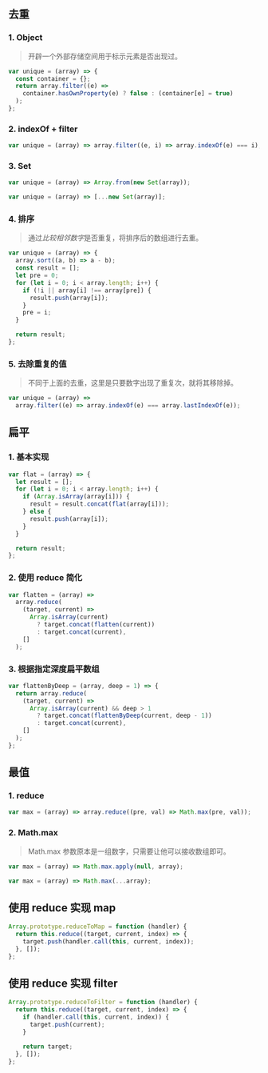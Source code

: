 ## 去重

### 1. Object

> 开辟一个外部存储空间用于标示元素是否出现过。

```js
var unique = (array) => {
  const container = {};
  return array.filter((e) =>
    container.hasOwnProperty(e) ? false : (container[e] = true)
  );
};
```

### 2. indexOf + filter

```js
var unique = (array) => array.filter((e, i) => array.indexOf(e) === i);
```

### 3. Set

```js
var unique = (array) => Array.from(new Set(array));
```

```js
var unique = (array) => [...new Set(array)];
```

### 4. 排序

> 通过*比较相邻数字*是否重复，将排序后的数组进行去重。

```js
var unique = (array) => {
  array.sort((a, b) => a - b);
  const result = [];
  let pre = 0;
  for (let i = 0; i < array.length; i++) {
    if (!i || array[i] !== array[pre]) {
      result.push(array[i]);
    }
    pre = i;
  }

  return result;
};
```

### 5. 去除重复的值

> 不同于上面的去重，这里是只要数字出现了重复次，就将其移除掉。

```js
var unique = (array) =>
  array.filter((e) => array.indexOf(e) === array.lastIndexOf(e));
```

## 扁平

### 1. 基本实现

```js
var flat = (array) => {
  let result = [];
  for (let i = 0; i < array.length; i++) {
    if (Array.isArray(array[i])) {
      result = result.concat(flat(array[i]));
    } else {
      result.push(array[i]);
    }
  }

  return result;
};
```

### 2. 使用 reduce 简化

```js
var flatten = (array) =>
  array.reduce(
    (target, current) =>
      Array.isArray(current)
        ? target.concat(flatten(current))
        : target.concat(current),
    []
  );
```

### 3. 根据指定深度扁平数组

```js
var flattenByDeep = (array, deep = 1) => {
  return array.reduce(
    (target, current) =>
      Array.isArray(current) && deep > 1
        ? target.concat(flattenByDeep(current, deep - 1))
        : target.concat(current),
    []
  );
};
```

## 最值

### 1. reduce

```js
var max = (array) => array.reduce((pre, val) => Math.max(pre, val));
```

### 2. Math.max

> Math.max 参数原本是一组数字，只需要让他可以接收数组即可。

```js
var max = (array) => Math.max.apply(null, array);
```

```js
var max = (array) => Math.max(...array);
```

## 使用 reduce 实现 map

```js
Array.prototype.reduceToMap = function (handler) {
  return this.reduce((target, current, index) => {
    target.push(handler.call(this, current, index));
  }, []);
};
```

## 使用 reduce 实现 filter

```js
Array.prototype.reduceToFilter = function (handler) {
  return this.reduce((target, current, index) => {
    if (handler.call(this, current, index)) {
      target.push(current);
    }

    return target;
  }, []);
};
```
